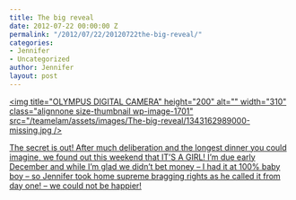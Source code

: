 ```yaml
---
title: The big reveal
date: 2012-07-22 00:00:00 Z
permalink: "/2012/07/22/20120722the-big-reveal/"
categories:
- Jennifer
- Uncategorized
author: Jennifer
layout: post
---
```


[<img title="OLYMPUS DIGITAL CAMERA" height="200" alt="" width="310" class="alignnone size-thumbnail wp-image-1701" src="/teamelam/assets/images/The-big-reveal/1343162989000-missing.jpg />](http://www.flickr.com/photos/jenniferandJennifers_photos/sets/72157630737193884/)

[The secret is out! After much deliberation and the longest dinner you could imagine, we found out this weekend that IT&#8217;S A GIRL! I&#8217;m due early December and while I&#8217;m glad we didn&#8217;t bet money &#8211; I had it at 100% baby boy &#8211; so Jennifer took home supreme bragging rights as he called it from day one! &#8211; we could not be happier!](http://www.flickr.com/photos/jenniferandJennifers_photos/sets/72157630737193884/)
